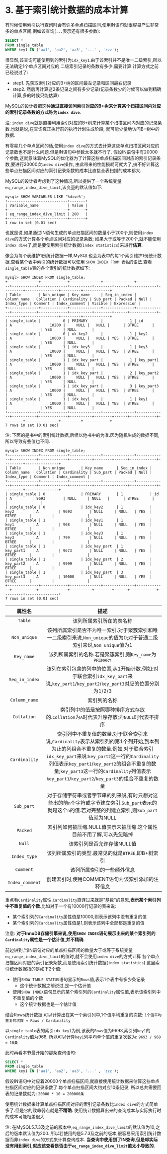 # 3. 基于索引统计数据的成本计算

有时候使用索引执行查询时会有许多单点扫描区间,使用IN语句就很容易产生非常多的单点区间.例如该查询(`...`表示还有很多参数):

```sql
SELECT *
FROM single_table
WHERE key1 IN ('aa1', 'aa2', 'aa3', '...' , 'zzz');
```

很显然,该查询可能使用到的索引为`idx_key1`.由于该索引并不是唯一二级索引,所以无法确定1个单点区间对应的
二级索引记录的条数有多少,需要计算.计算方式之前已经说过了:

- step1. 先获取索引对应的B+树的区间最左记录和区间最右记录
- step2. 然后再计算这2条记录之间有多少记录(记录条数少的时候可以做到精确计算,多的时候只能估算)

MySQL的设计者把这种**通过直接访问索引对应的B+树来计算某个扫描区间内对应的索引记录条数的方式称为`index dive`**.

注: `index dive`就是直接利用索引对应的B+树来计算某个扫描区间内对应的记录条数.也就是说,在查询真正执行前的执行计划生成阶段,
就可能少量地访问B+树中的数据.

有零星几个单点区间的话,使用`index dive`的方式去计算这些单点扫描区间对应的记录数也不是什么问题.但是IN语句中参数太多就不行了.
假设IN语句中有20000个参数,这就意味着MySQL的优化器为了计算这些单点扫描区间对应的索引记录条数,要进行20000次`index dive`操作,
由此带来的性能损耗可就大了,搞不好计算这些单点扫描区间对应的索引记录条数的成本比直接全表扫描的成本都大.

MySQL的设计者考虑到了这种情况,所以提供了一个系统变量`eq_range_index_dive_limit`,该变量的默认值如下:

```
mysql> SHOW VARIABLES LIKE '%dive%';
+---------------------------+-------+
| Variable_name             | Value |
+---------------------------+-------+
| eq_range_index_dive_limit | 200   |
+---------------------------+-------+
1 row in set (0.01 sec)
```

也就是说,如果通过IN语句生成的单点扫描区间的数量小于200个,则使用`index dive`的方式计算各个单点区间对应的记录条数;
如果大于或等于200个,就不能使用`index dive`了,而是要使用索引统计数据(`index statistics`)来进行**估算**.

像会为每个表维护1份统计数据一样,MySQL也会为表中的每1个索引维护1份统计数据,查看某个表中索引的统计数据可以使用
`SHOW INDEX FROM 表名`的语法.查看`single_table`表的各个索引的统计数据如下:

```
mysql> SHOW INDEX FROM single_table;
+--------------+------------+--------------+--------------+-------------+-----------+-------------+----------+--------+------+------------+---------+---------------+---------+------------+
| Table        | Non_unique | Key_name     | Seq_in_index | Column_name | Collation | Cardinality | Sub_part | Packed | Null | Index_type | Comment | Index_comment | Visible | Expression |
+--------------+------------+--------------+--------------+-------------+-----------+-------------+----------+--------+------+------------+---------+---------------+---------+------------+
| single_table |          0 | PRIMARY      |            1 | id          | A         |       10200 |     NULL |   NULL |      | BTREE      |         |               | YES     | NULL       |
| single_table |          0 | uk_key2      |            1 | key2        | A         |       10000 |     NULL |   NULL | YES  | BTREE      |         |               | YES     | NULL       |
| single_table |          1 | idx_key3     |            1 | key3        | A         |       10000 |     NULL |   NULL | YES  | BTREE      |         |               | YES     | NULL       |
| single_table |          1 | idx_key_part |            1 | key_part1   | A         |       10000 |     NULL |   NULL | YES  | BTREE      |         |               | YES     | NULL       |
| single_table |          1 | idx_key_part |            2 | key_part2   | A         |       10000 |     NULL |   NULL | YES  | BTREE      |         |               | YES     | NULL       |
| single_table |          1 | idx_key_part |            3 | key_part3   | A         |       10000 |     NULL |   NULL | YES  | BTREE      |         |               | YES     | NULL       |
| single_table |          1 | idx_key1     |            1 | key1        | A         |       10000 |     NULL |   NULL | YES  | BTREE      |         |               | YES     | NULL       |
+--------------+------------+--------------+--------------+-------------+-----------+-------------+----------+--------+------+------------+---------+---------------+---------+------------+
7 rows in set (0.01 sec)
```

注: 下面的是书中的索引统计数据,后续以他书中的为准.因为随机生成的数据不同,所以导致有些值也不同.

```
mysql> SHOW INDEX FROM single_table;
+--------------+------------+--------------+--------------+-------------+-----------+-------------+----------+--------+------+------------+---------+---------------+
| Table        | Non_unique       | Key_name      | Seq_in_index | Column_name | Collation | Cardinality | Sub_part | Packed | Null | Index_type | Comment | Index_comment |
+--------------+------------+--------------+--------------+-------------+-----------+-------------+----------+--------+------+------------+---------+---------------+
| single_table | 0                | PRIMARY       | 1            | id          | A         | 9693        | NULL     | NULL   |      | BTREE      |         |               |
| single_table | 0                | idx_key2      | 1            | key2        | A         | 9693        | NULL     | NULL   | YES  | BTREE      |         |               |
| single_table | 1                | idx_key1      | 1            | key1        | A         | 968         | NULL     | NULL   | YES  | BTREE      |         |               |
| single_table | 1                | idx_key3      | 1            | key3        | A         | 799         | NULL     | NULL   | YES  | BTREE      |         |               |
| single_table | 1                | idx_key_part  | 1            | key_part1   | A         | 9673        | NULL     | NULL   | YES  | BTREE      |         |               |
| single_table | 1                | idx_key_part  | 2            | key_part2   | A         | 9999        | NULL     | NULL   | YES  | BTREE      |         |               |
| single_table | 1                | idx_key_part  | 3            | key_part3   | A         | 10000       | NULL     | NULL   | YES  | BTREE      |         |               |
+--------------+------------+--------------+--------------+-------------+-----------+-------------+----------+--------+------+------------+---------+---------------+
7 rows in set (0.01 sec)
```

|       属性名       |                                                                                                                   描述                                                                                                                    |
|:---------------:|:---------------------------------------------------------------------------------------------------------------------------------------------------------------------------------------------------------------------------------------:|
|     `Table`     |                                                                                                              该列所属索引所在的表名称                                                                                                               |
|  `Non_unique`   |                                                                               该列所属索引是否不为唯一索引.对于聚簇索引和唯一二级索引来说,`Non_unique`的值为0;对于普通二级索引来说,`Non_unique`值为1                                                                                |
|   `Key_name`    |                                                                                                 该列所属索引的名称.若是聚簇索引,则`Key_name`为`PRIMARY`                                                                                                  |
| `Seq_in_index`  |                                                                     该列在索引包含的列中的位置,从1开始计数.例如:对于联合索引`idx_key_part`来说,`key_part1`/`key_part2`/`key_part3`对应的位置分别为1/2/3                                                                     |
|  `Column_name`  |                                                                                                                 索引列的名称                                                                                                                  |
|   `Collation`   |                                                                                         索引列中的值是按照哪种排序方式存放的.`Collation`为`A`时代表升序存放;为`NULL`时代表不排序                                                                                         |
|  `Cardinality`  | 索引列中不重复值的数量.对于联合索引来说,`Cardinality`表示从索引列的第1个列开始,到本列为止的列组合不重复的数量.例如,对于联合索引`idx_key_part`来说:`key_part2`这一行的`Cardinality`列值表示`key_part1`/`key_part2`的组合不重复的数量;`key_part3`这一行的`Cardinality`列值表示`key_part1`/`key_part2`/`key_part3`的组合不重复的数量 |
|   `Sub_part`    |                                                                      对于存储字符串或者字节串的列来说,有时只想对这些串的前`n`个字符或字节建立索引.`Sub_part`表示的就是这个`n`的值.若对完整的列建立索引,则`Sub_part`值就为NULL                                                                      |
|    `Packed`     |                                                                                                 索引列如何被压缩.NULL值表示未被压缩.这个属性目前不用了解,可以先忽略掉                                                                                                  |
|     `Null`      |                                                                                                             该索引列是否允许存储NULL值                                                                                                             |
|  `Index_type`   |                                                                                                     该列所属索引的类型.最常见的就是`BTREE`,即B+树索引                                                                                                      |
|    `Comment`    |                                                                                                              该列所属索引的一些额外信息                                                                                                              |
| `Index_comment` |                                                                                                      创建索引时,使用COMMENT语句为该索引添加的注释信息                                                                                                       |

重点看`Cardinality`属性.`Cardinality`直译过来就是"基数"的意思,**表示某个索引列中不重复值的个数**.比如对于一个有10000行记录的表来说:

- 某个索引列的`Cardinality`属性值是10000,则表示该列中没有重复的值
- 某个索引列的`Cardinality`属性值是1,则表示该列中全部都是重复的值

注意: **对于InnoDB存储引擎来说,使用`SHOW INDEX`语句展示出来的某个索引列的`Cardinality`属性是一个估计值,并不精确**.

前边讲到,当IN语句对应的单点扫描区间的数量大于或等于系统变量`eq_range_index_dive_limit`的值时,就不会使用`index dive`的方式计算
各个单点扫描区间对应的索引记录条数,而是使用索引统计数据(`index statistics`).这里索引统计数据指的是如下2个值:

- 使用`SHOW TABLE STATUS`语句显示的`Rows`值,表示1个表中有多少条记录
  - 这个统计数据之前说过,是一个估计值
- 使用`SHOW INDEX`语句显示的某个索引列的`Cardinality`属性值,表示该索引列中不重复值的个数
  - 这个统计数据也是一个估计值

结合Rows统计数据,可以计算出在某一个索引列中,1个值平均重复的次数: `1个值平均重复的次数 ≈ Rows / Cardinality`

以`single_table`表的索引`idx_key1`为例,该表的`Rows`值为9693,索引列`key1`的`Cardinality`值为968,
所以可以计算`key1`列平均单个值的重复次数为: `9693 / 968 ≈ 10条`

此时再看本节最开始的那条查询语句:

```sql
SELECT *
FROM single_table
WHERE key1 IN ('aa1', 'aa2', 'aa3', '...' , 'zzz');
```

假设IN语句中对应着20000个单点扫描区间,就直接使用统计数据来估算这些单点扫描区间对应的记录条数了.每个单点扫描区间大约对应10条记录,
所以总共需要回表的记录数就为: `20000 * 10 = 200000条`

使用统计数据来计算单点扫描区间对应的索引记录条数比`index dive`的方式简单多了.但是它的致命弱点就是**不精确**.
使用统计数据算出来的查询成本与实际执行时的成本可能相差很大.

注: 在MySQL5.7.3及之前的版本中,`eq_range_index_dive_limit`的默认值为10,之后的版本默认值为200.
所以若使用的是5.7.3及之前的版本,很容易采用索引统计数据而非`index dive`的方式来计算查询成本.
**当查询中使用到了IN查询,但是却实际没有用到索引,就应该查看是否由于`eq_range_index_dive_limit`值太小导致的**.
